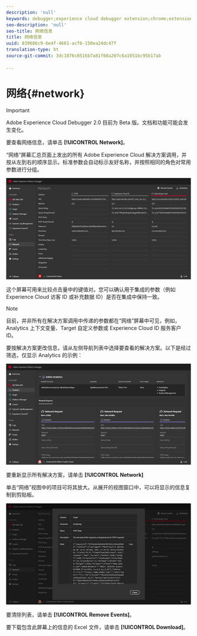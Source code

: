 ```yaml
---
description: 'null'
keywords: debugger;experience cloud debugger extension;chrome;extension;network;information
seo-description: 'null'
seo-title: 网络信息
title: 网络信息
uuid: 839686c9-6e4f-4661-acf6-150ea24dc47f
translation-type: ht
source-git-commit: 3dc1876c0516b7a81f68a207c6a1651bc95b17ab

---
```



# 网络{#network}

>[!IMPORTANT]
>
>Adobe Experience Cloud Debugger 2.0 目前为 Beta 版。文档和功能可能会发生变化。

要查看网络信息，请单击 **[!UICONTROL Network]**。

“网络”屏幕汇总页面上发出的所有 Adobe Experience Cloud 解决方案调用，并按从左到右的顺序显示。标准参数会自动标示友好名称，并按照相同的角色对常用参数进行分组。

![](assets/network.jpg)

这个屏幕可用来比较点击量中的键值对。您可以确认用于集成的参数（例如 Experience Cloud 访客 ID 或补充数据 ID）是否在集成中保持一致。

>[!NOTE]
>
>目前，并非所有在解决方案调用中传递的参数都在“网络”屏幕中可见，例如，Analytics 上下文变量、Target 自定义参数或 Experience Cloud ID 服务客户 ID。

要按解决方案更改信息，请从左侧导航列表中选择要查看的解决方案。以下是经过筛选，仅显示 Analytics 的示例：

![](assets/network-analytics.jpg)

要重新显示所有解决方案，请单击 **[!UICONTROL Network]**

单击“网络”视图中的项目可将其放大。从展开的视图窗口中，可以将显示的信息复制到剪贴板。

![](assets/network-expand.jpg)

<!--Use the icon at the top of each column to copy the server call URL to your clipboard, where you can paste it into another document for reference or debugging purposes.

![](assets/copy.jpg)-->

要清除列表，请单击 **[!UICONTROL Remove Events]**。

要下载包含此屏幕上的信息的 Excel 文件，请单击 **[!UICONTROL Download]**。